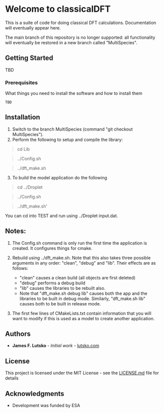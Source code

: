 # Welcome to classicalDFT

This is a suite of code for doing classical DFT calculations. Documentation will eventually appear here.  

The main branch of this repository is no longer supported: all functionality will eventually be restored in a new branch called "MultiSpecies".

## Getting Started

TBD

### Prerequisites

What things you need to install the software and how to install them

```
TBD
```


## Installation

1. Switch to the branch MultiSpecies (command "git checkout MultiSpecies").
2. Perform the following to setup and compile the library:

>cd Lib

>../Config.sh

>../dft_make.sh

3. To build the model application do the following

>cd ../Droplet

>../Config.sh

>../dft_make.sh'


You can cd into TEST and run using ../Droplet input.dat.

## Notes:
1. The Config.sh command is only run the first time the application is created. It configures things for cmake.
2. Rebuild using ../dft_make.sh. Note that this also takes three possible arguments in any order: "clean", "debug" and "lib". Their effects are as follows:
   * "clean" causes a clean build (all objects are first deleted)
   * "debug" performs a debug build
   * "lib" causes the libraries to be rebuilt also.
   * Note that "dft_make.sh debug lib" causes both the app and the libraries to be built in debug mode. Similarly, "dft_make.sh lib" causes both to be built in release mode.

4. The first few lines of CMakeLists.txt contain information that you will want to modify if this is used as a model to create another application.



## Authors

* **James F. Lutsko** - *Initial work* - [lutsko.com](http://lutsko.com)

## License

This project is licensed under the MIT License - see the [LICENSE.md](LICENSE.md) file for details

## Acknowledgments

* Development was funded by ESA




